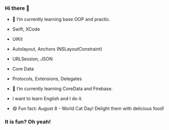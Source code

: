 ### Hi there 👋

- 🌱 I’m currently learning base OOP and practic.

- Swift, XCode

- UIKit

- Autolayout, Anchors (NSLayoutConstraint)

- URLSession, JSON

- Core Data

- Protocols, Extensions, Delegates

- 🌱 I’m currently learning CoreData and Firebase.

- I want to learn English and I do it.

- 😄 Fun fact: August 8 - World Cat Day! Delight them with delicious food!

### It is fun? Oh yeah!
<!--

Here are some ideas to get you started:

- 🔭 I’m currently working on 
- 🌱 I’m currently learning 
- 👯 I’m looking to collaborate on ...
- 🤔 I’m looking for help with ...
- 💬 Ask me about ...
- 📫 How to reach me: ...
- 😄 Pronouns: ...
- ⚡ Fun fact: ...
-->
